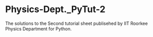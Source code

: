 # Physics-Dept._PyTut-2
The solutions to the Second tutorial sheet publisehed by IIT Roorkee Physics Department for Python.
